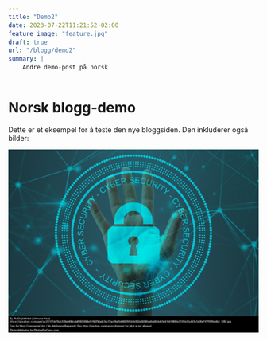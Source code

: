 ```yaml
---
title: "Demo2"
date: 2023-07-22T11:21:52+02:00
feature_image: "feature.jpg"
draft: true
url: "/blogg/demo2"
summary: |
    Andre demo-post på norsk
---
```


# Norsk blogg-demo

Dette er et eksempel for å teste den nye bloggsiden.
Den inkluderer også bilder:

![bilde](feature.png)
